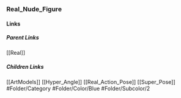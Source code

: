 ### Real_Nude_Figure
#### Links
##### Parent Links
[[Real]]
##### Children Links
[[ArtModels]]
[[Hyper_Angle]]
[[Real_Action_Pose]]
[[Super_Pose]]
#Folder/Category
#Folder/Color/Blue
#Folder/Subcolor/2

